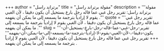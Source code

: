 +++
author = "برتراند راسل"
title = "مقولة برتراند راسل"
description = '''مقولة برتراند راسل: تقرير رجل غبي عما قاله رجل بارع يستحيل أن يكون دقيقا ، لأن الغبي يقوم لا إرادياً بترجمة ما يسمعه إلى ما يمكن أن يفهمه .'''
quote = '''تقرير رجل غبي عما قاله رجل بارع يستحيل أن يكون دقيقا ، لأن الغبي يقوم لا إرادياً بترجمة ما يسمعه إلى ما يمكن أن يفهمه .'''
slug = '''تقرير-رجل-غبي-عما-قاله-رجل-بارع-يستحيل-أن-يكون-دقيقا-،-لأن-الغبي-يقوم-لا-إرادياً-بترجمة-ما-يسمعه-إلى-ما-يمكن-أن-يفهمه'''
+++
تقرير رجل غبي عما قاله رجل بارع يستحيل أن يكون دقيقا ، لأن الغبي يقوم لا إرادياً بترجمة ما يسمعه إلى ما يمكن أن يفهمه .
